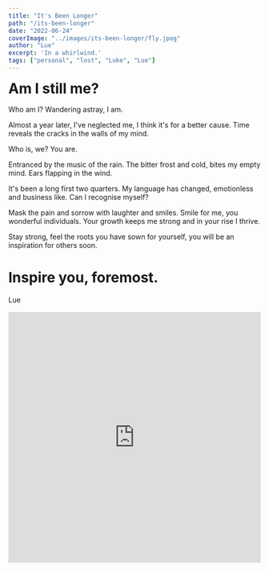 ```yaml
---
title: "It's Been Longer"
path: "/its-been-longer"
date: "2022-06-24"
coverImage: "../images/its-been-longer/fly.jpeg"
author: "Lue"
excerpt: 'In a whirlwind.'
tags: ["personal", "lost", "Luke", "Lue"]
---
```


<h1 style="margin: 1rem 0;">Am I still me?</h1>

Who am I? Wandering astray, I am.

Almost a year later, I've neglected me, I think it's for a better cause. Time reveals the cracks in the walls of my mind.

Who is, we? You are.

Entranced by the music of the rain. The bitter frost and cold, bites my empty mind. Ears flapping in the wind.

It's been a long first two quarters. My language has changed, emotionless and business like. Can I recognise myself?

Mask the pain and sorrow with laughter and smiles. Smile for me, you wonderful individuals. Your growth keeps me strong and in your rise I thrive.

Stay strong, feel the roots you have sown for yourself, you will be an inspiration for others soon. 

# Inspire you, foremost.

Lue

<div class="embedVideo-container" style="margin: 1rem 0;">
<iframe id="long-tuesday" style="filter: grayscale(100%);" width="100%" height="500px" src="https://www.youtube.com/embed/vMQxeR4Yzrg" frameborder="0" allow="accelerometer; autoplay; clipboard-write; encrypted-media; gyroscope; picture-in-picture" allowfullscreen></iframe>
</div>